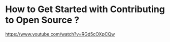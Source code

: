 
# How to Get Started with Contributing to Open Source ?

https://www.youtube.com/watch?v=RGd5cOXpCQw
